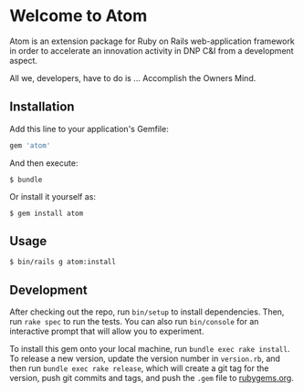 # Welcome to Atom

Atom is an extension package for Ruby on Rails web-application framework in order to accelerate an innovation activity in DNP C&I from a development aspect.

All we, developers, have to do is ... Accomplish the Owners Mind.


## Installation

Add this line to your application's Gemfile:

```ruby
gem 'atom'
```

And then execute:

    $ bundle

Or install it yourself as:

    $ gem install atom

## Usage

    $ bin/rails g atom:install

## Development

After checking out the repo, run `bin/setup` to install dependencies. Then, run `rake spec` to run the tests. You can also run `bin/console` for an interactive prompt that will allow you to experiment.

To install this gem onto your local machine, run `bundle exec rake install`. To release a new version, update the version number in `version.rb`, and then run `bundle exec rake release`, which will create a git tag for the version, push git commits and tags, and push the `.gem` file to [rubygems.org](https://rubygems.org).